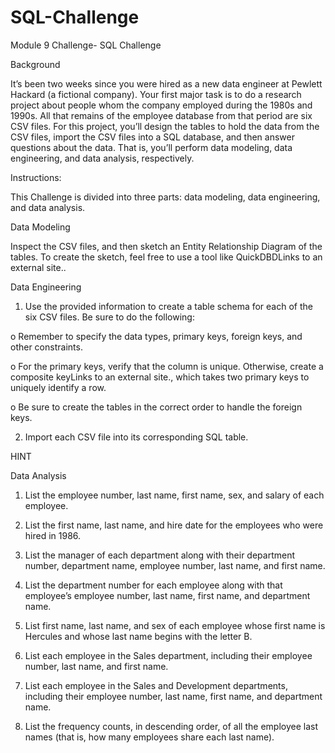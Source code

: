 # SQL-Challenge
Module 9 Challenge- SQL Challenge

Background

It’s been two weeks since you were hired as a new data engineer at Pewlett Hackard (a fictional company). Your first major task is to do a research project about people whom the company employed during the 1980s and 1990s. All that remains of the employee database from that period are six CSV files.
For this project, you’ll design the tables to hold the data from the CSV files, import the CSV files into a SQL database, and then answer questions about the data. That is, you’ll perform data modeling, data engineering, and data analysis, respectively.

Instructions:

This Challenge is divided into three parts: data modeling, data engineering, and data analysis.

Data Modeling

Inspect the CSV files, and then sketch an Entity Relationship Diagram of the tables. To create the sketch, feel free to use a tool like QuickDBDLinks to an external site..

Data Engineering

1.	Use the provided information to create a table schema for each of the six CSV files. Be sure to do the following:
   
o	Remember to specify the data types, primary keys, foreign keys, and other constraints.

o	For the primary keys, verify that the column is unique. Otherwise, create a composite keyLinks to an external site., which takes two primary keys to uniquely identify a row.

o	Be sure to create the tables in the correct order to handle the foreign keys.

2.	Import each CSV file into its corresponding SQL table.
   
HINT

Data Analysis

1.	List the employee number, last name, first name, sex, and salary of each employee.
   
2.	List the first name, last name, and hire date for the employees who were hired in 1986.
   
3.	List the manager of each department along with their department number, department name, employee number, last name, and first name.
   
4.	List the department number for each employee along with that employee’s employee number, last name, first name, and department name.
   
5.	List first name, last name, and sex of each employee whose first name is Hercules and whose last name begins with the letter B.
    
6.	List each employee in the Sales department, including their employee number, last name, and first name.
    
7.	List each employee in the Sales and Development departments, including their employee number, last name, first name, and department name.
    
8.	List the frequency counts, in descending order, of all the employee last names (that is, how many employees share each last name).
